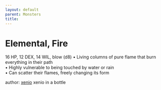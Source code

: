 ```yaml
---
layout: default
parent: Monsters 
title: 
--- 
```

# Elemental, Fire
16 HP, 12 DEX, 14 WIL, blow (d8)
• Living columns of pure flame that burn everything in their path  
• Highly vulnerable to being touched by water or rain  
• Can scatter their flames, freely changing its form  




author: [xenio](https://xenioinabottle.blogspot.com/2021/02/classic-monsters-for-cairnito-part-1.html) xenio in a bottle


